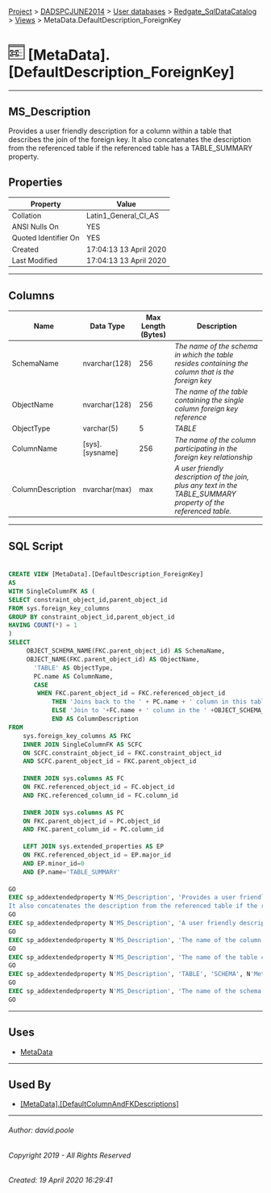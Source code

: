 #### 

[Project](../../../../index.md) > [DADSPCJUNE2014](../../../index.md) > [User databases](../../index.md) > [Redgate_SqlDataCatalog](../index.md) > [Views](Views.md) > MetaData.DefaultDescription_ForeignKey

# ![Views](../../../../Images/View32.png) [MetaData].[DefaultDescription_ForeignKey]

---

## <a name="#description"></a>MS_Description

Provides a user friendly description for a column within a table that describes the join of the foreign key.
It also concatenates the description from the referenced table if the referenced table has a TABLE_SUMMARY property.

## <a name="#properties"></a>Properties

| Property | Value |
|---|---|
| Collation | Latin1_General_CI_AS |
| ANSI Nulls On | YES |
| Quoted Identifier On | YES |
| Created | 17:04:13 13 April 2020 |
| Last Modified | 17:04:13 13 April 2020 |


---

## <a name="#columns"></a>Columns

| Name | Data Type | Max Length (Bytes) | Description |
|---|---|---|---|
| SchemaName | nvarchar(128) | 256 | _The name of the schema in which the table resides containing the column that is the foreign key_ |
| ObjectName | nvarchar(128) | 256 | _The name of the table containing the single column foreign key reference_ |
| ObjectType | varchar(5) | 5 | _TABLE_ |
| ColumnName | [sys].[sysname] | 256 | _The name of the column participating in the foreign key relationship_ |
| ColumnDescription | nvarchar(max) | max | _A user friendly description of the join, plus any text in the TABLE_SUMMARY property of the referenced table._ |


---

## <a name="#sqlscript"></a>SQL Script

```sql

CREATE VIEW [MetaData].[DefaultDescription_ForeignKey]
AS
WITH SingleColumnFK AS (
SELECT constraint_object_id,parent_object_id
FROM sys.foreign_key_columns
GROUP BY constraint_object_id,parent_object_id
HAVING COUNT(*) = 1
)
SELECT 
	 OBJECT_SCHEMA_NAME(FKC.parent_object_id) AS SchemaName,
     OBJECT_NAME(FKC.parent_object_id) AS ObjectName,
       'TABLE' AS ObjectType,
       PC.name AS ColumnName,
	   CASE 
		WHEN FKC.parent_object_id = FKC.referenced_object_id
			THEN 'Joins back to the ' + PC.name + ' column in this table.'
			ELSE 'Join to '+FC.name + ' column in the ' +OBJECT_SCHEMA_NAME(FKC.referenced_object_id)+'.'+OBJECT_NAME(FKC.referenced_object_id) + ' table.'+ COALESCE(' ' + CAST(EP.value AS VARCHAR(MAX)),'')
			END AS ColumnDescription
FROM
	sys.foreign_key_columns AS FKC
	INNER JOIN SingleColumnFK AS SCFC
	ON SCFC.constraint_object_id = FKC.constraint_object_id
	AND SCFC.parent_object_id = FKC.parent_object_id

	INNER JOIN sys.columns AS FC
	ON FKC.referenced_object_id = FC.object_id
	AND FKC.referenced_column_id = FC.column_id

	INNER JOIN sys.columns AS PC
	ON FKC.parent_object_id = PC.object_id
	AND FKC.parent_column_id = PC.column_id

	LEFT JOIN sys.extended_properties AS EP
	ON FKC.referenced_object_id = EP.major_id
	AND EP.minor_id=0
	AND EP.name='TABLE_SUMMARY'
	
GO
EXEC sp_addextendedproperty N'MS_Description', 'Provides a user friendly description for a column within a table that describes the join of the foreign key.
It also concatenates the description from the referenced table if the referenced table has a TABLE_SUMMARY property.', 'SCHEMA', N'MetaData', 'VIEW', N'DefaultDescription_ForeignKey', NULL, NULL
GO
EXEC sp_addextendedproperty N'MS_Description', 'A user friendly description of the join, plus any text in the TABLE_SUMMARY property of the referenced table.', 'SCHEMA', N'MetaData', 'VIEW', N'DefaultDescription_ForeignKey', 'COLUMN', N'ColumnDescription'
GO
EXEC sp_addextendedproperty N'MS_Description', 'The name of the column participating in the foreign key relationship', 'SCHEMA', N'MetaData', 'VIEW', N'DefaultDescription_ForeignKey', 'COLUMN', N'ColumnName'
GO
EXEC sp_addextendedproperty N'MS_Description', 'The name of the table containing the single column foreign key reference', 'SCHEMA', N'MetaData', 'VIEW', N'DefaultDescription_ForeignKey', 'COLUMN', N'ObjectName'
GO
EXEC sp_addextendedproperty N'MS_Description', 'TABLE', 'SCHEMA', N'MetaData', 'VIEW', N'DefaultDescription_ForeignKey', 'COLUMN', N'ObjectType'
GO
EXEC sp_addextendedproperty N'MS_Description', 'The name of the schema in which the table resides containing the column that is the foreign key', 'SCHEMA', N'MetaData', 'VIEW', N'DefaultDescription_ForeignKey', 'COLUMN', N'SchemaName'
GO

```


---

## <a name="#uses"></a>Uses

* [MetaData](../Security/Schemas/MetaData.md)


---

## <a name="#usedby"></a>Used By

* [[MetaData].[DefaultColumnAndFKDescriptions]](DefaultColumnAndFKDescriptions.md)


---

###### Author:  david.poole

###### Copyright 2019 - All Rights Reserved

###### Created: 19 April 2020 16:29:41

